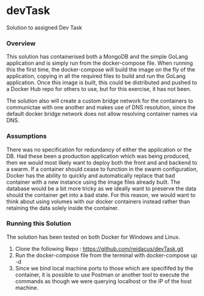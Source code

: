 # devTask
Solution to assigned Dev Task

### Overview
This solution has containerised both a MongoDB and the simple GoLang application and is simply run from the docker-compose file. When running this the first time, the docker-compose will build the image on the fly of the application, copying in all the required files to build and run the GoLang application. Once this image is built, this could be distributed and pushed to a Docker Hub repo for others to use, but for this exercise, it has not been. 

The solution also will create a custom bridge network for the containers to communictae with one another and makes use of DNS resolution, since the default docker bridge network does not allow resolving container names via DNS. 

### Assumptions
There was no specification for redundancy of either the application or the DB. Had these been a production application which was being produced, then we would most likely want to deploy both the front and and backend to a swarm. If a container should cease to function in the swarm configuration, Docker has the ability to quickly and automatically replace that bad container with a new instance using the image files already built. The database would be a bit more tricky as we ideally want to preserve the data should the container get into a bad state. For this reason, we would want to think about using volumes with our docker containers instead rather than retaining the data solely inside the container. 

### Running this Solution
The solution has been tested on both Docker for Windows and Linux. 
1. Clone the following Repo : https://github.com/reidacus/devTask.git
2. Run the docker-compose file from the terminal with docker-compose up -d
3. Since we bind local machine ports to those which are specififed by the container, it is possible to use Postman or another tool to execute the commands as though we were querying localhost or the IP of the host machine. 


